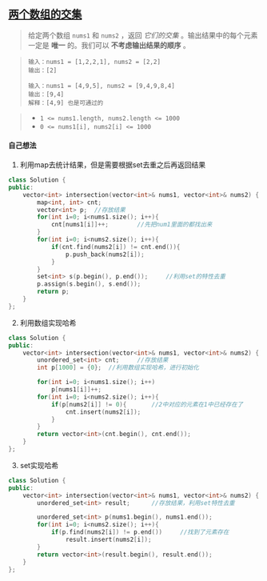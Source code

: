 ## [两个数组的交集](https://leetcode.cn/problems/intersection-of-two-arrays/)

> 给定两个数组 `nums1` 和 `nums2` ，返回 *它们的交集* 。输出结果中的每个元素一定是 **唯一** 的。我们可以 **不考虑输出结果的顺序** 。

> ```
> 输入：nums1 = [1,2,2,1], nums2 = [2,2]
> 输出：[2]
> ```
>
> ```
> 输入：nums1 = [4,9,5], nums2 = [9,4,9,8,4]
> 输出：[9,4]
> 解释：[4,9] 也是可通过的
> ```



> - `1 <= nums1.length, nums2.length <= 1000`
> - `0 <= nums1[i], nums2[i] <= 1000`



#### 自己想法

1. 利用map去统计结果，但是需要根据set去重之后再返回结果

```c++
class Solution {
public:
    vector<int> intersection(vector<int>& nums1, vector<int>& nums2) {
        map<int, int> cnt;
        vector<int> p;  //存放结果
        for(int i=0; i<nums1.size(); i++){
            cnt[nums1[i]]++;        //先把num1里面的都找出来
        }
        for(int i=0; i<nums2.size(); i++){
            if(cnt.find(nums2[i]) != cnt.end()){
                p.push_back(nums2[i]);
            }
        }
        set<int> s(p.begin(), p.end());     //利用set的特性去重
        p.assign(s.begin(), s.end());
        return p;
    }
};
```

2. 利用数组实现哈希

```c++
class Solution {
public:
    vector<int> intersection(vector<int>& nums1, vector<int>& nums2) {
        unordered_set<int> cnt;     //存放结果
        int p[1000] = {0};  //利用数组实现哈希，进行初始化

        for(int i=0; i<nums1.size(); i++)
            p[nums1[i]]++;
        for(int i=0; i<nums2.size(); i++){
            if(p[nums2[i]] != 0){       //2中对应的元素在1中已经存在了
                cnt.insert(nums2[i]);
            }
        }
        return vector<int>(cnt.begin(), cnt.end());
    }
};
```

3. set实现哈希

```c++
class Solution {
public:
    vector<int> intersection(vector<int>& nums1, vector<int>& nums2) {
        unordered_set<int> result;      //存放结果，利用set特性去重

        unordered_set<int> p(nums1.begin(), nums1.end());
        for(int i=0; i<nums2.size(); i++){
            if(p.find(nums2[i]) != p.end())     //找到了元素存在
                result.insert(nums2[i]);
        }
        return vector<int>(result.begin(), result.end());
    }
};
```

